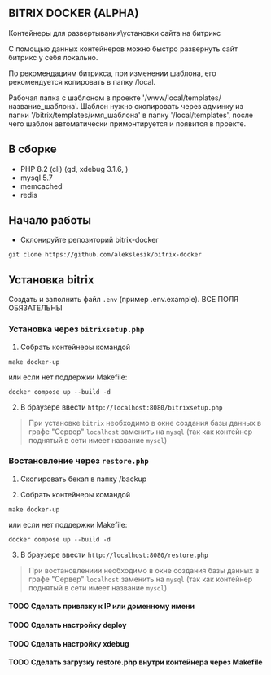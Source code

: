 ## BITRIX DOCKER (ALPHA)
Контейнеры для развертывания\установки сайта на битрикс

С помощью данных контейнеров можно быстро развернуть сайт битрикс у себя локально.

По рекомендациям битрикса, при изменении шаблона, его рекомендуется копировать в папку /local.

Рабочая папка с шаблоном в проекте '/www/local/templates/название_шаблона'. Шаблон нужно скопировать через админку из папки '/bitrix/templates/имя_шаблона' в папку '/local/templates', после чего шаблон автоматически примонтируется и появится в проекте.

## В сборке
- PHP 8.2 (cli) (gd, xdebug 3.1.6, )
- mysql 5.7
- memcached
- redis

## Начало работы
- Склонируйте репозиторий bitrix-docker
```
git clone https://github.com/alekslesik/bitrix-docker
```

## Установка bitrix

Создать и заполнить файл `.env` (пример .env.example). ВСЕ ПОЛЯ ОБЯЗАТЕЛЬНЫ

<!-- TODO сделать -->
### Установка через `bitrixsetup.php`

1. Собрать контейнеры командой

```
make docker-up
```

или если нет поддержки Makefile:

```
docker compose up --build -d
```

2. В браузере ввести `http://localhost:8080/bitrixsetup.php`
> При установке `bitrix` необходимо в окне создания базы данных в графе "Сервер"
`localhost` заменить на `mysql` (так как контейнер поднятый в сети имеет название `mysql`)

### Востановление через `restore.php`

1. Скопировать бекап в папку /backup

2. Собрать контейнеры командой

```
make docker-up
```

или если нет поддержки Makefile:

```
docker compose up --build -d
```

3. В браузере ввести `http://localhost:8080/restore.php`
> При востановлениии необходимо в окне создания базы данных в графе "Сервер"
`localhost` заменить на `mysql` (так как контейнер поднятый в сети имеет название `mysql`)

#### TODO Сделать привязку к IP или доменному имени
#### TODO Сделать настройку deploy
#### TODO Сделать настройку xdebug
#### TODO Сделать загрузку restore.php внутри контейнера через Makefile
